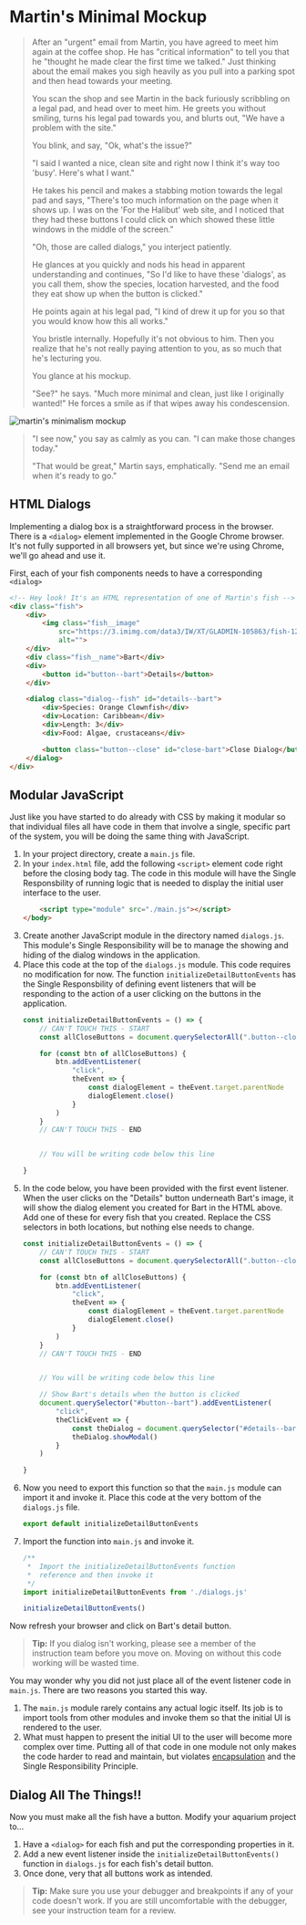 # Martin's Minimal Mockup

> After an "urgent" email from Martin, you have agreed to meet him again at the coffee shop. He has "critical information" to tell you that he "thought he made clear the first time we talked." Just thinking about the email makes you sigh heavily as you pull into a parking spot and then head towards your meeting.
>
> You scan the shop and see Martin in the back furiously scribbling on a legal pad, and head over to meet him. He greets you without smiling, turns his legal pad towards you, and blurts out, "We have a problem with the site."
>
> You blink, and say, "Ok, what's the issue?"
>
> "I said I wanted a nice, clean site and right now I think it's way too 'busy'. Here's what I want."
>
> He takes his pencil and makes a stabbing motion towards the legal pad and says, "There's too much information on the page when it shows up. I was on the 'For the Halibut' web site, and I noticed that they had these buttons I could click on which showed these little windows in the middle of the screen."
>
> "Oh, those are called dialogs," you interject patiently.
>
> He glances at you quickly and nods his head in apparent understanding and continues, "So I'd like to have these 'dialogs', as you call them, show the species, location harvested, and the food they eat show up when the button is clicked."
>
> He points again at his legal pad, "I kind of drew it up for you so that you would know how this all works."
>
> You bristle internally. Hopefully it's not obvious to him. Then you realize that he's not really paying attention to you, as so much that he's lecturing you.
>
> You glance at his mockup.
>
> "See?" he says. "Much more minimal and clean, just like I originally wanted!" He forces a smile as if that wipes away his condescension.

![martin's minimalism mockup](./images/martin-minimal-mockup.png)

> "I see now," you say as calmly as you can. "I can make those changes today."
>
> "That would be great," Martin says, emphatically. "Send me an email when it's ready to go."

## HTML Dialogs

Implementing a dialog box is a straightforward process in the browser. There is a `<dialog>` element implemented in the Google Chrome browser. It's not fully supported in all browsers yet, but since we're using Chrome, we'll go ahead and use it.

First, each of your fish components needs to have a corresponding `<dialog>`

```html
<!-- Hey look! It's an HTML representation of one of Martin's fish -->
<div class="fish">
    <div>
        <img class="fish__image"
            src="https://3.imimg.com/data3/IW/XT/GLADMIN-105863/fish-125x125.jpg"
            alt="">
    </div>
    <div class="fish__name">Bart</div>
    <div>
        <button id="button--bart">Details</button>
    </div>

    <dialog class="dialog--fish" id="details--bart">
        <div>Species: Orange Clownfish</div>
        <div>Location: Caribbean</div>
        <div>Length: 3</div>
        <div>Food: Algae, crustaceans</div>

        <button class="button--close" id="close-bart">Close Dialog</button>
    </dialog>
</div>
```

## Modular JavaScript

Just like you have started to do already with CSS by making it modular so that individual files all have code in them that involve a single, specific part of the system, you will be doing the same thing with JavaScript.

1. In your project directory, create a `main.js` file.
1. In your `index.html` file, add the following `<script>` element code right before the closing body tag. The code in this module will have the Single Responsbility of running logic that is needed to display the initial user interface to the user.
    ```html
        <script type="module" src="./main.js"></script>
    </body>
    ```
1. Create another JavaScript module in the directory named `dialogs.js`. This module's Single Responsibility will be to manage the showing and hiding of the dialog windows in the application.
1. Place this code at the top of the `dialogs.js` module. This code requires no modification for now. The function `initializeDetailButtonEvents` has the Single Responsbility of defining event listeners that will be responding to the action of a user clicking on the buttons in the application.
    ```js
    const initializeDetailButtonEvents = () => {
        // CAN'T TOUCH THIS - START
        const allCloseButtons = document.querySelectorAll(".button--close")

        for (const btn of allCloseButtons) {
            btn.addEventListener(
                "click",
                theEvent => {
                    const dialogElement = theEvent.target.parentNode
                    dialogElement.close()
                }
            )
        }
        // CAN'T TOUCH THIS - END


        // You will be writing code below this line

    }
    ```
1. In the code below, you have been provided with the first event listener. When the user clicks on the "Details" button underneath Bart's image, it will show the dialog element you created for Bart in the HTML above. Add one of these for every fish that you created. Replace the CSS selectors in both locations, but nothing else needs to change.
    ```js
    const initializeDetailButtonEvents = () => {
        // CAN'T TOUCH THIS - START
        const allCloseButtons = document.querySelectorAll(".button--close")

        for (const btn of allCloseButtons) {
            btn.addEventListener(
                "click",
                theEvent => {
                    const dialogElement = theEvent.target.parentNode
                    dialogElement.close()
                }
            )
        }
        // CAN'T TOUCH THIS - END


        // You will be writing code below this line

        // Show Bart's details when the button is clicked
        document.querySelector("#button--bart").addEventListener(
            "click",
            theClickEvent => {
                const theDialog = document.querySelector("#details--bart")
                theDialog.showModal()
            }
        )

    }
    ```
1. Now you need to export this function so that the `main.js` module can import it and invoke it. Place this code at the very bottom of the `dialogs.js` file.
    ```js
    export default initializeDetailButtonEvents
    ```
1. Import the function into `main.js` and invoke it.
    ```js
    /**
     *  Import the initializeDetailButtonEvents function
     *  reference and then invoke it
     */
    import initializeDetailButtonEvents from './dialogs.js'

    initializeDetailButtonEvents()
    ```

Now refresh your browser and click on Bart's detail button.

> **Tip:** If you dialog isn't working, please see a member of the instruction team before you move on. Moving on without this code working will be wasted time.

You may wonder why you did not just place all of the event listener code in `main.js`. There are two reasons you started this way.

1. The `main.js` module rarely contains any actual logic itself. Its job is to import tools from other modules and invoke them so that the initial UI is rendered to the user.
1. What must happen to present the initial UI to the user will become more complex over time. Putting all of that code in one module not only makes the code harder to read and maintain, but violates [encapsulation](https://stackify.com/oop-concept-for-beginners-what-is-encapsulation/) and the Single Responsibility Principle.

## Dialog All The Things!!

Now you must make all the fish have a button. Modify your aquarium project to...

1. Have a `<dialog>` for each fish and put the corresponding properties in it.
1. Add a new event listener inside the `initializeDetailButtonEvents()` function in `dialogs.js` for each fish's detail button.
1. Once done, very that all buttons work as intended.

> **Tip:** Make sure you use your debugger and breakpoints if any of your code doesn't work. If you are still uncomfortable with the debugger, see your instruction team for a review.
